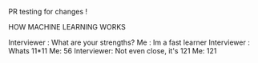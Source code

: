 PR testing for changes !

HOW MACHINE LEARNING WORKS

Interviewer : What are your strengths?
Me : Im a fast learner
Interviewer : Whats 11*11
Me: 56
Interviewer: Not even close, it's 121
Me: 121
